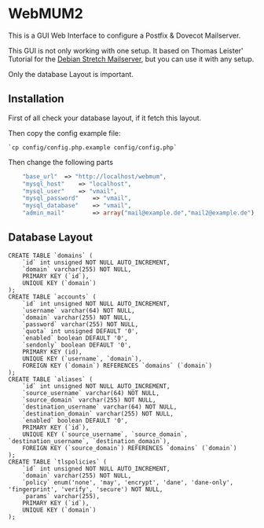 WebMUM2
=======

This is a GUI Web Interface to configure a Postfix & Dovecot Mailserver.

This GUI is not only working with one setup. It based on Thomas Leister' Tutorial for the [Debian Stretch Mailserver], but you can use it with any setup.

Only the database Layout is important.

Installation
------------

First of all check your database layout, if it fetch this layout.

Then copy the config example file:

    `cp config/config.php.example config/config.php`

Then change the following parts

```php
    "base_url"  => "http://localhost/webmum",
    "mysql_host"    => "localhost",
    "mysql_user"    => "vmail",
    "mysql_password"    => "vmail",
    "mysql_database"    => "vmail",
    "admin_mail"        => array("mail@example.de","mail2@example.de"),
```

Database Layout
---------------

``` {.sql}
CREATE TABLE `domains` (
    `id` int unsigned NOT NULL AUTO_INCREMENT,
    `domain` varchar(255) NOT NULL,
    PRIMARY KEY (`id`),
    UNIQUE KEY (`domain`)
);
CREATE TABLE `accounts` (
    `id` int unsigned NOT NULL AUTO_INCREMENT,
    `username` varchar(64) NOT NULL,
    `domain` varchar(255) NOT NULL,
    `password` varchar(255) NOT NULL,
    `quota` int unsigned DEFAULT '0',
    `enabled` boolean DEFAULT '0',
    `sendonly` boolean DEFAULT '0',
    PRIMARY KEY (id),
    UNIQUE KEY (`username`, `domain`),
    FOREIGN KEY (`domain`) REFERENCES `domains` (`domain`)
);
CREATE TABLE `aliases` (
    `id` int unsigned NOT NULL AUTO_INCREMENT,
    `source_username` varchar(64) NOT NULL,
    `source_domain` varchar(255) NOT NULL,
    `destination_username` varchar(64) NOT NULL,
    `destination_domain` varchar(255) NOT NULL,
    `enabled` boolean DEFAULT '0',
    PRIMARY KEY (`id`),
    UNIQUE KEY (`source_username`, `source_domain`, `destination_username`, `destination_domain`),
    FOREIGN KEY (`source_domain`) REFERENCES `domains` (`domain`)
);
CREATE TABLE `tlspolicies` (
    `id` int unsigned NOT NULL AUTO_INCREMENT,
    `domain` varchar(255) NOT NULL,
    `policy` enum('none', 'may', 'encrypt', 'dane', 'dane-only', 'fingerprint', 'verify', 'secure') NOT NULL,
    `params` varchar(255),
    PRIMARY KEY (`id`),
    UNIQUE KEY (`domain`)
);
```

  [Debian Stretch Mailserver]: https://thomas-leister.de/mailserver-debian-stretch/
